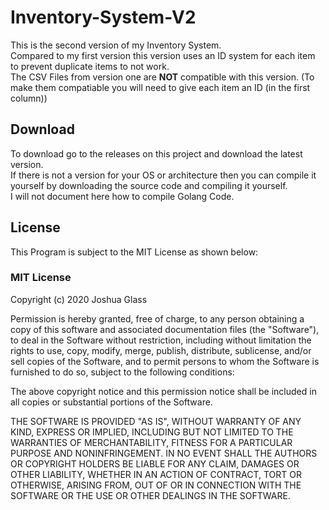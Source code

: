 # Inventory-System-V2
 This is the second version of my Inventory System. <br>
 Compared to my first version this version uses an ID system for each item to prevent duplicate items to not work. <br>
 The CSV Files from version one are **NOT** compatible with this version. (To make them compatiable you will need to give each item an ID (in the first column))

## Download
To download go to the releases on this project and download the latest version. <br>
If there is not a version for your OS or architecture then you can compile it yourself by downloading the source code and compiling it yourself. <br>
I will not document here how to compile Golang Code.

## License
This Program is subject to the MIT License as shown below:
 
### MIT License

Copyright (c) 2020 Joshua Glass

Permission is hereby granted, free of charge, to any person obtaining a copy
of this software and associated documentation files (the "Software"), to deal
in the Software without restriction, including without limitation the rights
to use, copy, modify, merge, publish, distribute, sublicense, and/or sell
copies of the Software, and to permit persons to whom the Software is
furnished to do so, subject to the following conditions:

The above copyright notice and this permission notice shall be included in all
copies or substantial portions of the Software.

THE SOFTWARE IS PROVIDED "AS IS", WITHOUT WARRANTY OF ANY KIND, EXPRESS OR
IMPLIED, INCLUDING BUT NOT LIMITED TO THE WARRANTIES OF MERCHANTABILITY,
FITNESS FOR A PARTICULAR PURPOSE AND NONINFRINGEMENT. IN NO EVENT SHALL THE
AUTHORS OR COPYRIGHT HOLDERS BE LIABLE FOR ANY CLAIM, DAMAGES OR OTHER
LIABILITY, WHETHER IN AN ACTION OF CONTRACT, TORT OR OTHERWISE, ARISING FROM,
OUT OF OR IN CONNECTION WITH THE SOFTWARE OR THE USE OR OTHER DEALINGS IN THE
SOFTWARE.
